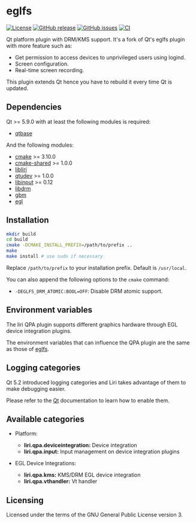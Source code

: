 eglfs
=====

[![License](https://img.shields.io/badge/license-GPLv3.0-blue.svg)](https://www.gnu.org/licenses/gpl-3.0.html)
[![GitHub release](https://img.shields.io/github/release/lirios/eglfs.svg)](https://github.com/lirios/eglfs)
[![GitHub issues](https://img.shields.io/github/issues/lirios/eglfs.svg)](https://github.com/lirios/eglfs/issues)
[![CI](https://github.com/lirios/eglfs/workflows/CI/badge.svg?branch=develop)](https://github.com/lirios/eglfs/actions?query=workflow%3ACI)

Qt platform plugin with DRM/KMS support.
It's a fork of Qt's eglfs plugin with more feature such as:

 * Get permission to access devices to unprivileged users using logind.
 * Screen configuration.
 * Real-time screen recording.

This plugin extends Qt hence you have to rebuild it every time Qt is updated.

## Dependencies

Qt >= 5.9.0 with at least the following modules is required:

 * [qtbase](http://code.qt.io/cgit/qt/qtbase.git)

And the following modules:

 * [cmake](https://gitlab.kitware.com/cmake/cmake) >= 3.10.0
 * [cmake-shared](https://github.com/lirios/cmake-shared.git) >= 1.0.0
 * [libliri](https://github.com/lirios/libliri.git)
 * [qtudev](https://github.com/lirios/qtudev.git) >= 1.0.0
 * [libinput](http://www.freedesktop.org/wiki/Software/libinput/) >= 0.12
 * [libdrm](https://wiki.freedesktop.org/dri/)
 * [gbm](http://www.mesa3d.org)
 * [egl](http://www.mesa3d.org)

## Installation

```sh
mkdir build
cd build
cmake -DCMAKE_INSTALL_PREFIX=/path/to/prefix ..
make
make install # use sudo if necessary
```

Replace `/path/to/prefix` to your installation prefix.
Default is `/usr/local`.

You can also append the following options to the `cmake` command:

 * `-DEGLFS_DRM_ATOMIC:BOOL=OFF`: Disable DRM atomic support.

## Environment variables

The liri QPA plugin supports different graphics hardware through EGL
device integration plugins.

The environment variables that can influence the QPA plugin
are the same as those of [eglfs](http://doc.qt.io/qt-5/embedded-linux.html#eglfs).

## Logging categories

Qt 5.2 introduced logging categories and Liri takes advantage of
them to make debugging easier.

Please refer to the [Qt](http://doc.qt.io/qt-5/qloggingcategory.html) documentation
to learn how to enable them.

## Available categories

* Platform:
  * **liri.qpa.deviceintegration:** Device integration
  * **liri.qpa.input:** Input management on device integration plugins

* EGL Device Integrations:
  * **liri.qpa.kms:** KMS/DRM EGL device integration
  * **liri.qpa.vthandler:** Vt handler

## Licensing

Licensed under the terms of the GNU General Public License version 3.

